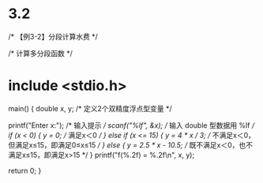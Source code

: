 # 3.2
/* 【例3-2】分段计算水费 */

/* 计算多分段函数 */
# include <stdio.h> 
main()
{
   double x, y;           /* 定义2个双精度浮点型变量 */

   printf("Enter x:");    /* 输入提示 */
   scanf("%lf", &x);      /* 输入 double 型数据用 %lf */
   if (x < 0)
   {
       y = 0;         /* 满足x＜0 */
   }
   else if (x <= 15)
   {
       y = 4 * x / 3;      /* 不满足x＜0，但满足x≤15，即满足0≤x≤15 */
   }
   else
   {
      y = 2.5 * x - 10.5;  /* 既不满足x＜0，也不满足x≤15，即满足x>15 */
   }
   printf("f(%.2f) = %.2f\n", x, y); 

   return 0;
}
